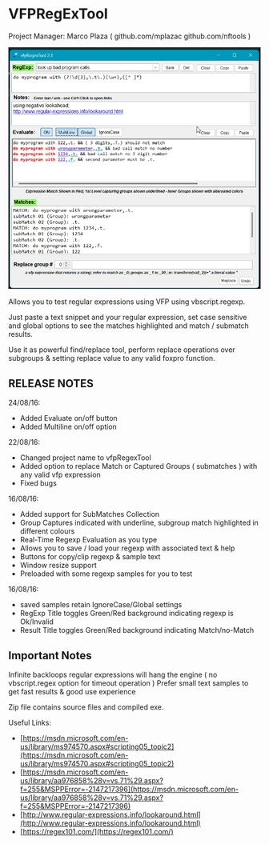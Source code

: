 # VFPRegExTool

Project Manager: Marco Plaza ( github.com/mplazac  github.com/nftools )

![](VfpRegexTool_vfpRegexTool.jpg) 

Allows you to test regular expressions using  VFP using vbscript.regexp.

Just paste a text snippet and your regular expression, set case sensitive and global options to see the matches highlighted and match / submatch results.

Use it as powerful find/replace tool, perform replace operations over subgroups & setting replace value to any valid foxpro function.

## RELEASE NOTES

24/08/16:  
* Added Evaluate on/off button
* Added Multiline on/off option

22/08/16:  
* Changed project name to vfpRegexTool
* Added option to replace Match or Captured Groups ( submatches ) with any valid vfp expression
* Fixed bugs

16/08/16:  
* Added support for SubMatches Collection
* Group Captures indicated with underline, subgroup match highlighted in different colours
* Real-Time Regexp Evaluation as you type
* Allows you to save / load your regexp with associated text & help
* Buttons for copy/clip regexp & sample text
* Window resize support
* Preloaded with some regexp samples for you to test

16/08/16:  
* saved samples retain IgnoreCase/Global settings
* RegExp Title toggles Green/Red background indicating regexp is Ok/Invalid
* Result Title toggles Green/Red background indicating Match/no-Match

## Important Notes
Infinite backloops regular expressions will hang the engine ( no vbscript.regex option for timeout operation )
Prefer small text samples to get fast results & good use experience


Zip file contains source files and compiled exe.

Useful Links:
* [https://msdn.microsoft.com/en-us/library/ms974570.aspx#scripting05_topic2](https://msdn.microsoft.com/en-us/library/ms974570.aspx#scripting05_topic2)
* [https://msdn.microsoft.com/en-us/library/aa976858%28v=vs.71%29.aspx?f=255&MSPPError=-2147217396](https://msdn.microsoft.com/en-us/library/aa976858%28v=vs.71%29.aspx?f=255&MSPPError=-2147217396)
* [http://www.regular-expressions.info/lookaround.html](http://www.regular-expressions.info/lookaround.html)
* [https://regex101.com/](https://regex101.com/)
